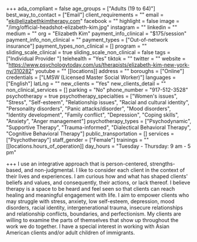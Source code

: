 +++
ada_compliant = false
age_groups = ["Adults (19 to 64)"]
best_way_to_contact = ["Email"]
client_requirements = ""
email = "ek@elizabethkimtherapy.com"
facebook = ""
highlight = false
image = "/img/official-headshot-elizabeth-kim.jpg"
instagram = ""
linkedin = ""
medium = ""
org = "Elizabeth Kim"
payment_info_clinical = "$175/session"
payment_info_non_clinical = ""
payment_types = ["Out-of-network insurance"]
payment_types_non_clinical = []
program = ""
sliding_scale_clinical = true
sliding_scale_non_clinical = false
tags = ["Individual Provider "]
telehealth = "Yes"
tiktok = ""
twitter = ""
website = "https://www.psychologytoday.com/us/therapists/elizabeth-kim-new-york-ny/310282"
youtube = ""
[[locations]]
address = ""
boroughs = ["Online"]
credentials = ["LMSW (Licensed Master Social Worker)"]
languages = ["English"]
latLng = ""
new_clients = "Yes"
new_clients_detail = ""
non_clinical_services = []
parking = "No"
phone_number = "917-512-3528"
psychotherapy = true
psychotherapy_specialties = ["Women's issues", "Stress", "Self-esteem", "Relationship issues", "Racial and cultural identity", "Personality disorders", "Panic attacks/disorder", "Mood disorders", "Identity development", "Family conflict", "Depression", "Coping skills", "Anxiety", "Anger management"]
psychotherapy_types = ["Psychodynamic", "Supportive Therapy", "Trauma-informed", "Dialectical Behavioral Therapy", "Cognitive Behavioral Therapy"]
public_transportation = []
services = ["Psychotherapy"]
staff_gender = ["Female"]
trainings = ""
[[locations.hours_of_operation]]
day_hours = "Tuesday - Thursday: 9 am - 5 pm"

+++
I use an integrative approach that is person-centered, strengths-based, and non-judgmental. I like to consider each client in the context of their lives and experiences. I am curious how and what has shaped clients' beliefs and values, and consequently, their actions, or lack thereof. I believe therapy is a space to be heard and feel seen so that clients can reach healing and meaningful engagement with life. I aim to empower clients who may struggle with stress, anxiety, low self-esteem, depression, mood disorders, racial identity, intergenerational trauma, insecure relationships and relationship conflicts, boundaries, and perfectionism. My clients are willing to examine the parts of themselves that show up throughout the work we do together. I have a special interest in working with Asian American clients and/or adult children of immigrants.